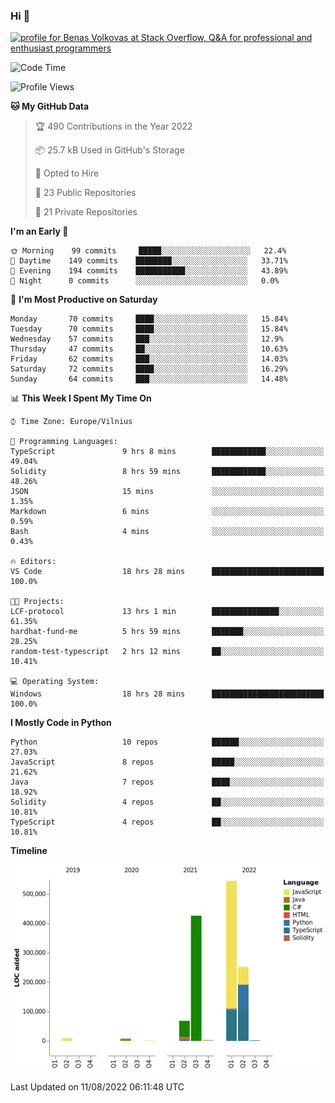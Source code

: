 ### Hi 👋
<a href="https://stackoverflow.com/users/14954249/benas-volkovas"><img src="https://stackoverflow.com/users/flair/14954249.png?theme=dark" width="208" height="58" alt="profile for Benas Volkovas at Stack Overflow, Q&amp;A for professional and enthusiast programmers" title="profile for Benas Volkovas at Stack Overflow, Q&amp;A for professional and enthusiast programmers"></a>

<!--START_SECTION:waka-->
![Code Time](http://img.shields.io/badge/Code%20Time-795%20hrs%2048%20mins-blue)

![Profile Views](http://img.shields.io/badge/Profile%20Views-0-blue)

**🐱 My GitHub Data** 

> 🏆 490 Contributions in the Year 2022
 > 
> 📦 25.7 kB Used in GitHub's Storage 
 > 
> 💼 Opted to Hire
 > 
> 📜 23 Public Repositories 
 > 
> 🔑 21 Private Repositories  
 > 
**I'm an Early 🐤** 

```text
🌞 Morning    99 commits     █████░░░░░░░░░░░░░░░░░░░░   22.4% 
🌆 Daytime    149 commits    ████████░░░░░░░░░░░░░░░░░   33.71% 
🌃 Evening    194 commits    ███████████░░░░░░░░░░░░░░   43.89% 
🌙 Night      0 commits      ░░░░░░░░░░░░░░░░░░░░░░░░░   0.0%

```
📅 **I'm Most Productive on Saturday** 

```text
Monday       70 commits     ████░░░░░░░░░░░░░░░░░░░░░   15.84% 
Tuesday      70 commits     ████░░░░░░░░░░░░░░░░░░░░░   15.84% 
Wednesday    57 commits     ███░░░░░░░░░░░░░░░░░░░░░░   12.9% 
Thursday     47 commits     ██░░░░░░░░░░░░░░░░░░░░░░░   10.63% 
Friday       62 commits     ███░░░░░░░░░░░░░░░░░░░░░░   14.03% 
Saturday     72 commits     ████░░░░░░░░░░░░░░░░░░░░░   16.29% 
Sunday       64 commits     ███░░░░░░░░░░░░░░░░░░░░░░   14.48%

```


📊 **This Week I Spent My Time On** 

```text
⌚︎ Time Zone: Europe/Vilnius

💬 Programming Languages: 
TypeScript               9 hrs 8 mins        ████████████░░░░░░░░░░░░░   49.04% 
Solidity                 8 hrs 59 mins       ████████████░░░░░░░░░░░░░   48.26% 
JSON                     15 mins             ░░░░░░░░░░░░░░░░░░░░░░░░░   1.35% 
Markdown                 6 mins              ░░░░░░░░░░░░░░░░░░░░░░░░░   0.59% 
Bash                     4 mins              ░░░░░░░░░░░░░░░░░░░░░░░░░   0.43%

🔥 Editors: 
VS Code                  18 hrs 28 mins      █████████████████████████   100.0%

🐱‍💻 Projects: 
LCF-protocol             13 hrs 1 min        ███████████████░░░░░░░░░░   61.35% 
hardhat-fund-me          5 hrs 59 mins       ███████░░░░░░░░░░░░░░░░░░   28.25% 
random-test-typescript   2 hrs 12 mins       ██░░░░░░░░░░░░░░░░░░░░░░░   10.41%

💻 Operating System: 
Windows                  18 hrs 28 mins      █████████████████████████   100.0%

```

**I Mostly Code in Python** 

```text
Python                   10 repos            ██████░░░░░░░░░░░░░░░░░░░   27.03% 
JavaScript               8 repos             █████░░░░░░░░░░░░░░░░░░░░   21.62% 
Java                     7 repos             ████░░░░░░░░░░░░░░░░░░░░░   18.92% 
Solidity                 4 repos             ██░░░░░░░░░░░░░░░░░░░░░░░   10.81% 
TypeScript               4 repos             ██░░░░░░░░░░░░░░░░░░░░░░░   10.81%

```


**Timeline**

![Chart not found](https://raw.githubusercontent.com/BenasVolkovas/BenasVolkovas/main/charts/bar_graph.png) 


 Last Updated on 11/08/2022 06:11:48 UTC
<!--END_SECTION:waka-->

